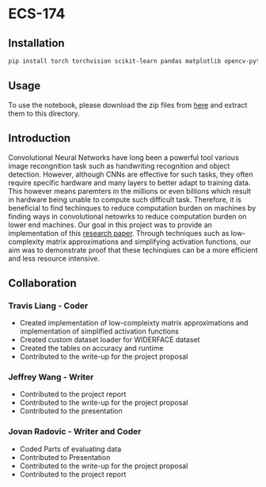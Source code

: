 # ECS-174
## Installation
``` bash
pip install torch torchvision scikit-learn pandas matplotlib opencv-python
```
## Usage
To use the notebook, please download the zip files from [here](http://shuoyang1213.me/WIDERFACE/index.html) and extract them to this directory.

## Introduction
Convolutional Neural Networks have long been a powerful tool various image recongnition 
task such as handwriting recognition and object detection. However, although CNNs are effective for such tasks, they often require specific hardware 
and many layers to better adapt to training data. This however means paremters in the millions or even billions which result in hardware being unable
to compute such difficult task. Therefore, it is beneficial to find techinques to reduce computation burden on machines by finding ways in convolutional
netowrks to reduce computation burden on lower end machines. Our goal in this project was to provide an implementation of this [research paper]([https://website-name.com](https://arxiv.org/pdf/2208.00087)). 
Through techniques such as low-complexity matrix approximations and simplifying activation functions, our aim was to demonstrate proof that these techinqiues can be a more efficient and less resource intensive.

## Collaboration
### Travis Liang - Coder
- Created implementation of low-compleixty matrix approximations and implementation of simplified activation functions
- Created custom dataset loader for WIDERFACE dataset
- Created the tables on accuracy and runtime
- Contributed to the write-up for the project proposal

### Jeffrey Wang - Writer
- Contributed to the project report
- Contributed to the write-up for the project proposal
- Contributed to the presentation

### Jovan Radovic - Writer and Coder
- Coded Parts of evaluating data
- Contributed to Presentation
- Contributed to the write-up for the project proposal
- Contributed to the project report
